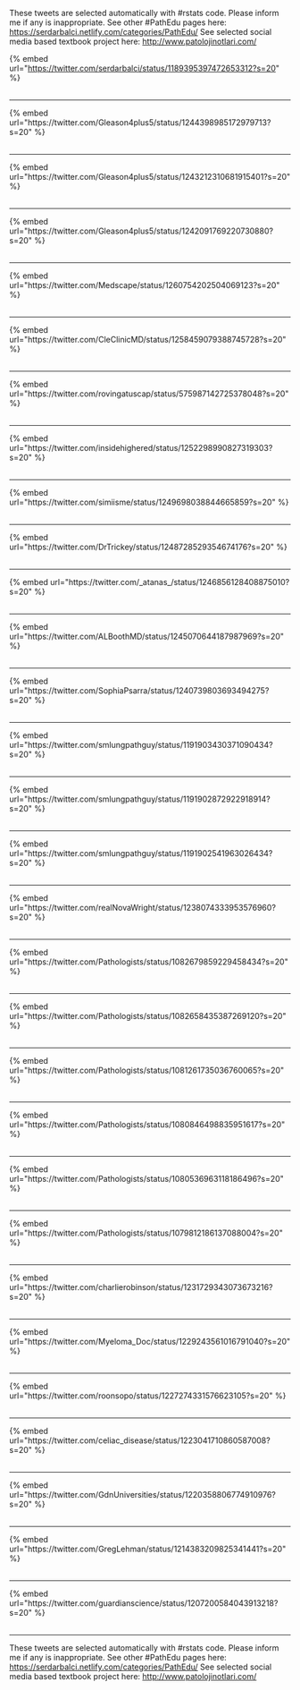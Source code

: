

These tweets are selected automatically with #rstats code. Please inform me if any is inappropriate.
See other #PathEdu pages here: https://serdarbalci.netlify.com/categories/PathEdu/ 
See selected social media based textbook project here: http://www.patolojinotlari.com/

{% embed url="https://twitter.com/serdarbalci/status/1189395397472653312?s=20" %}<br>
<br>
<hr>
{% embed url="https://twitter.com/Gleason4plus5/status/1244398985172979713?s=20" %}<br>
<br>
<hr>
{% embed url="https://twitter.com/Gleason4plus5/status/1243212310681915401?s=20" %}<br>
<br>
<hr>
{% embed url="https://twitter.com/Gleason4plus5/status/1242091769220730880?s=20" %}<br>
<br>
<hr>
{% embed url="https://twitter.com/Medscape/status/1260754202504069123?s=20" %}<br>
<br>
<hr>
{% embed url="https://twitter.com/CleClinicMD/status/1258459079388745728?s=20" %}<br>
<br>
<hr>
{% embed url="https://twitter.com/rovingatuscap/status/575987142725378048?s=20" %}<br>
<br>
<hr>
{% embed url="https://twitter.com/insidehighered/status/1252298990827319303?s=20" %}<br>
<br>
<hr>
{% embed url="https://twitter.com/simiisme/status/1249698038844665859?s=20" %}<br>
<br>
<hr>
{% embed url="https://twitter.com/DrTrickey/status/1248728529354674176?s=20" %}<br>
<br>
<hr>
{% embed url="https://twitter.com/_atanas_/status/1246856128408875010?s=20" %}<br>
<br>
<hr>
{% embed url="https://twitter.com/ALBoothMD/status/1245070644187987969?s=20" %}<br>
<br>
<hr>
{% embed url="https://twitter.com/SophiaPsarra/status/1240739803693494275?s=20" %}<br>
<br>
<hr>
{% embed url="https://twitter.com/smlungpathguy/status/1191903430371090434?s=20" %}<br>
<br>
<hr>
{% embed url="https://twitter.com/smlungpathguy/status/1191902872922918914?s=20" %}<br>
<br>
<hr>
{% embed url="https://twitter.com/smlungpathguy/status/1191902541963026434?s=20" %}<br>
<br>
<hr>
{% embed url="https://twitter.com/realNovaWright/status/1238074333953576960?s=20" %}<br>
<br>
<hr>
{% embed url="https://twitter.com/Pathologists/status/1082679859229458434?s=20" %}<br>
<br>
<hr>
{% embed url="https://twitter.com/Pathologists/status/1082658435387269120?s=20" %}<br>
<br>
<hr>
{% embed url="https://twitter.com/Pathologists/status/1081261735036760065?s=20" %}<br>
<br>
<hr>
{% embed url="https://twitter.com/Pathologists/status/1080846498835951617?s=20" %}<br>
<br>
<hr>
{% embed url="https://twitter.com/Pathologists/status/1080536963118186496?s=20" %}<br>
<br>
<hr>
{% embed url="https://twitter.com/Pathologists/status/1079812186137088004?s=20" %}<br>
<br>
<hr>
{% embed url="https://twitter.com/charlierobinson/status/1231729343073673216?s=20" %}<br>
<br>
<hr>
{% embed url="https://twitter.com/Myeloma_Doc/status/1229243561016791040?s=20" %}<br>
<br>
<hr>
{% embed url="https://twitter.com/roonsopo/status/1227274331576623105?s=20" %}<br>
<br>
<hr>
{% embed url="https://twitter.com/celiac_disease/status/1223041710860587008?s=20" %}<br>
<br>
<hr>
{% embed url="https://twitter.com/GdnUniversities/status/1220358806774910976?s=20" %}<br>
<br>
<hr>
{% embed url="https://twitter.com/GregLehman/status/1214383209825341441?s=20" %}<br>
<br>
<hr>
{% embed url="https://twitter.com/guardianscience/status/1207200584043913218?s=20" %}<br>
<br>
<hr>


These tweets are selected automatically with #rstats code. Please inform me if any is inappropriate.
See other #PathEdu pages here: https://serdarbalci.netlify.com/categories/PathEdu/ 
See selected social media based textbook project here: http://www.patolojinotlari.com/
